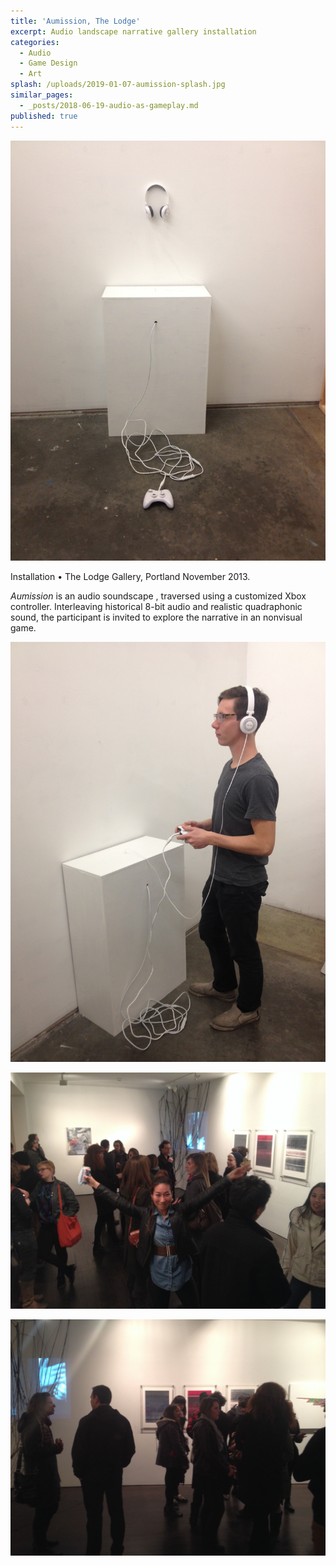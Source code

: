 ```yaml
---
title: 'Aumission, The Lodge'
excerpt: Audio landscape narrative gallery installation
categories:
  - Audio
  - Game Design
  - Art
splash: /uploads/2019-01-07-aumission-splash.jpg
similar_pages:
  - _posts/2018-06-19-audio-as-gameplay.md
published: true
---
```

![](/uploads/2019-01-07-aumission-01.jpg)

Installation • The Lodge Gallery, Portland November 2013.

_Aumission_ is an audio soundscape , traversed using a customized Xbox controller. Interleaving historical 8-bit audio and realistic quadraphonic sound, the participant is invited to explore the narrative in an nonvisual game.

![](/uploads/2019-01-07-aumission-02.jpg)

![](/uploads/2019-01-07-aumission-03.jpg)

![](/uploads/2019-01-07-aumission-05.jpg)
